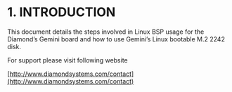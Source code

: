 # 1. INTRODUCTION

This document details the steps involved in Linux BSP usage for the Diamond’s Gemini board and how to use Gemini’s Linux bootable M.2 2242 disk.

For support please visit following website

[http://www.diamondsystems.com/contact](http://www.diamondsystems.com/contact)
